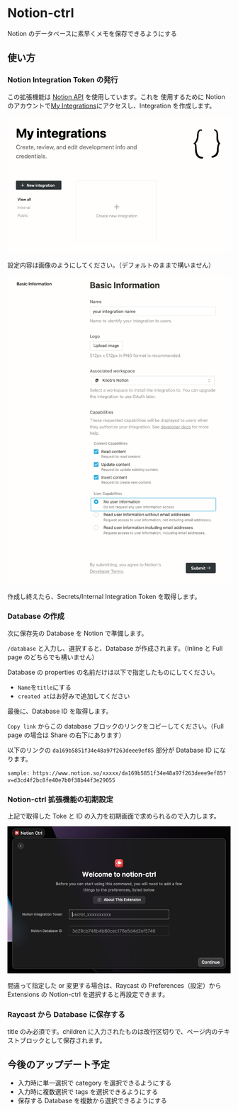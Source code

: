 # Notion-ctrl

Notion のデータベースに素早くメモを保存できるようにする

## 使い方

### Notion Integration Token の発行

この拡張機能は [Notion API](https://developers.notion.com/) を使用しています。これを
使用するために Notion のアカウントで[My Integrations](https://www.notion.so/my-integrations)にアクセスし、Integration を作成します。

![integrations](./assets/integrations.png)

設定内容は画像のようにしてください。（デフォルトのままで構いません）

![create integration](./assets/create_integration.png)

作成し終えたら、Secrets/Internal Integration Token を取得します。

### Database の作成

次に保存先の Database を Notion で準備します。

`/database` と入力し、選択すると、Database が作成されます。（Inline と Full page のどちらでも構いません）

Database の properties の名前だけは以下で指定したものにしてください。

- `Name`を`title`にする
- `created at`はお好みで追加してください

最後に、Database ID を取得します。

`Copy link` からこの database ブロックのリンクをコピーしてください。（Full page の場合は Share の右下にあります）

以下のリンクの `da169b5851f34e48a97f263deee9ef85` 部分が Database ID になります。

```
sample: https://www.notion.so/xxxxx/da169b5851f34e48a97f263deee9ef85?v=d3cd4f2bc8fe40e7b0f38b44f3e29055
```

### Notion-ctrl 拡張機能の初期設定

上記で取得した Toke と ID の入力を初期画面で求められるので入力します。

![preferences](./assets/preferences.png)

間違って指定した or 変更する場合は、Raycast の Preferences（設定）から Extensions の Notion-ctrl を選択すると再設定できます。

### Raycast から Database に保存する

title のみ必須です。children に入力されたものは改行区切りで、ページ内のテキストブロックとして保存されます。

## 今後のアップデート予定

- 入力時に単一選択で category を選択できるようにする
- 入力時に複数選択で tags を選択できるようにする
- 保存する Database を複数から選択できるようにする
